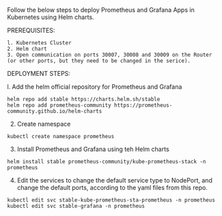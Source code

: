 Follow the below steps to deploy Prometheus and Grafana Apps in Kubernetes using Helm charts.

PREREQUISITES:

    l. Kubernetes Cluster
    2. Helm chart
    3. Open communication on ports 30007, 30008 and 30009 on the Router (or other ports, but they need to be changed in the serice).

DEPLOYMENT STEPS:

  l. Add the helm official repository for Prometheus and Grafana 

    helm repo add stable https://charts.helm.sh/stable
    helm repo add prometheus-community https://prometheus-community.github.io/helm-charts
    
  2. Create namespace
     
    kubectl create namespace prometheus

  3. Install Prometheus and Grafana using teh Helm charts

    helm install stable prometheus-community/kube-prometheus-stack -n prometheus

  4. Edit the services to change the default service type to NodePort, and change the default ports, according to the yaml files from this repo.

    kubectl edit svc stable-kube-prometheus-sta-prometheus -n prometheus
    kubectl edit svc stable-grafana -n prometheus
